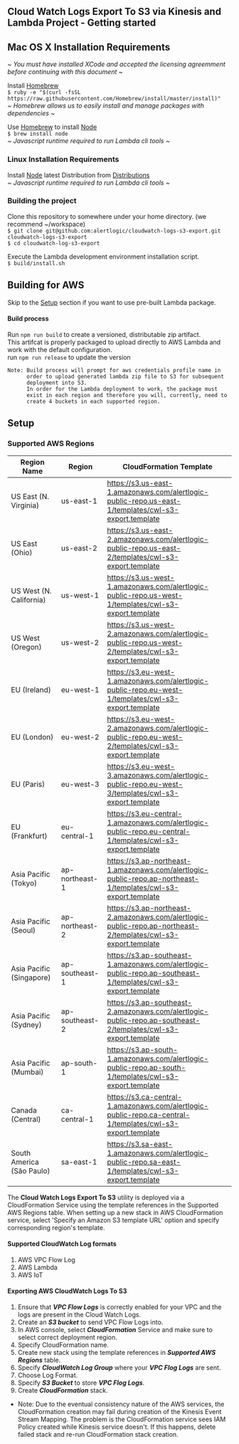 ## Cloud Watch Logs Export To S3 via Kinesis and Lambda Project - Getting started  

## Mac OS X  Installation Requirements

*~ You must have installed XCode and accepted the licensing agreemment before continuing with this document ~*  

Install [Homebrew](http://brew.sh/)  
```$ ruby -e "$(curl -fsSL https://raw.githubusercontent.com/Homebrew/install/master/install)"```  
*~ Homebrew allows us to easily install and manage packages with dependencies ~*  

Use [Homebrew](http://brew.sh/) to install [Node](http://nodejs.org/)  
```$ brew install node```  
*~ Javascript runtime required to run Lambda cli tools ~*  

### Linux Installation Requirements

Install [Node](http://nodejs.org/) latest Distribution from [Distributions](https://nodejs.org/dist/v4.1.1/)  
*~ Javascript runtime required to run Lambda cli tools ~*  

### Building the project

Clone this repository to somewhere under your home directory.  (we recommend ~/workspace)  
```$ git clone git@github.com:alertlogic/cloudwatch-logs-s3-export.git cloudwatch-logs-s3-export```  
```$ cd cloudwatch-log-s3-export```  

Execute the Lambda development environment installation script.  
```$ build/install.sh```

## Building for AWS
Skip to the [Setup](#setup) section if you want to use pre-built Lambda package.
#### Build process
Run ```npm run build``` to create a versioned, distributable zip artifact.  
This artifcat is properly packaged to upload directly to AWS Lambda and work with the default configuration.  
run ```npm run release``` to update the version  

    Note: Build process will prompt for aws credentials profile name in 
          order to upload generated lambda zip file to S3 for subsequent 
          deployment into S3.
          In order for the Lambda deployment to work, the package must
          exist in each region and therefore you will, currently, need to
          create 4 buckets in each supported region.
          
## Setup

### Supported AWS Regions
  Region Name             | Region         | CloudFormation Template
 -------------------------|----------------| -----------------
 US East (N. Virginia)    | us-east-1      | https://s3.us-east-1.amazonaws.com/alertlogic-public-repo.us-east-1/templates/cwl-s3-export.template
 US East (Ohio)           | us-east-2      | https://s3.us-east-2.amazonaws.com/alertlogic-public-repo.us-east-2/templates/cwl-s3-export.template
 US West (N. California)  | us-west-1      | https://s3.us-west-1.amazonaws.com/alertlogic-public-repo.us-west-1/templates/cwl-s3-export.template
 US West (Oregon)         | us-west-2      | https://s3.us-west-2.amazonaws.com/alertlogic-public-repo.us-west-2/templates/cwl-s3-export.template
 EU (Ireland)             | eu-west-1      | https://s3.eu-west-1.amazonaws.com/alertlogic-public-repo.eu-west-1/templates/cwl-s3-export.template
 EU (London)              | eu-west-2      | https://s3.eu-west-2.amazonaws.com/alertlogic-public-repo.eu-west-2/templates/cwl-s3-export.template
 EU (Paris)               | eu-west-3      | https://s3.eu-west-3.amazonaws.com/alertlogic-public-repo.eu-west-3/templates/cwl-s3-export.template
 EU (Frankfurt)           | eu-central-1   | https://s3.eu-central-1.amazonaws.com/alertlogic-public-repo.eu-central-1/templates/cwl-s3-export.template
 Asia Pacific (Tokyo)     | ap-northeast-1 | https://s3.ap-northeast-1.amazonaws.com/alertlogic-public-repo.ap-northeast-1/templates/cwl-s3-export.template
 Asia Pacific (Seoul)     | ap-northeast-2 | https://s3.ap-northeast-2.amazonaws.com/alertlogic-public-repo.ap-northeast-2/templates/cwl-s3-export.template
 Asia Pacific (Singapore) | ap-southeast-1 | https://s3.ap-southeast-1.amazonaws.com/alertlogic-public-repo.ap-southeast-1/templates/cwl-s3-export.template
 Asia Pacific (Sydney)    | ap-southeast-2 | https://s3.ap-southeast-2.amazonaws.com/alertlogic-public-repo.ap-southeast-2/templates/cwl-s3-export.template
 Asia Pacific (Mumbai)    | ap-south-1     | https://s3.ap-south-1.amazonaws.com/alertlogic-public-repo.ap-south-1/templates/cwl-s3-export.template
 Canada (Central)         | ca-central-1   | https://s3.ca-central-1.amazonaws.com/alertlogic-public-repo.ca-central-1/templates/cwl-s3-export.template
 South America (São Paulo)| sa-east-1      | https://s3.sa-east-1.amazonaws.com/alertlogic-public-repo.sa-east-1/templates/cwl-s3-export.template



The **Cloud Watch Logs Export To S3** utility is deployed via a CloudFormation Service using the template references in the Supported AWS Regions table. When setting up a new stack in AWS CloudFormation service, select 'Specify an Amazon S3 template URL' option and specify corresponding region's template. 

#### Supported CloudWatch Log formats
1. AWS VPC Flow Log
2. AWS Lambda
3. AWS IoT

#### Exporting AWS CloudWatch Logs To S3
1. Ensure that ***VPC Flow Logs*** is correctly enabled for your VPC and the logs are present in the Cloud Watch Logs.
2. Create an ***S3 bucket*** to send VPC Flow Logs into.
3. In AWS console, select ***CloudFormation*** Service and make sure to select correct deployment region.
4. Specify CloudFormation name.
5. Create new stack using the template references in ***Supported AWS Regions*** table.
6. Specify ***CloudWatch Log Group*** where your ***VPC Flog Logs*** are sent.
7. Choose Log Format.
8. Specify ***S3 Bucket*** to store ***VPC Flog Logs***.
9. Create ***CloudFormation*** stack.

-
    Note: Due to the eventual consistency nature of the AWS services, the
    CloudFormation creation may fail during creation of the Kinesis Event
    Stream Mapping. The problem is the CloudFormation service sees IAM
    Policy created while Kinesis service doesn't. If this happens, delete
    failed stack and re-run CloudFormation stack creation.


